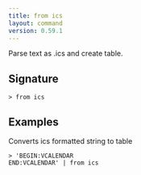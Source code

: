 ```yaml
---
title: from ics
layout: command
version: 0.59.1
---
```


Parse text as .ics and create table.

## Signature

```> from ics ```

## Examples

Converts ics formatted string to table
```shell
> 'BEGIN:VCALENDAR
END:VCALENDAR' | from ics
```

